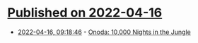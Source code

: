 # [Published on 2022-04-16](index.md)

* [2022-04-16, 09:18:46](https://news.ycombinator.com/item?id=31050924) - [Onoda: 10,000 Nights in the Jungle](https://www.bbc.com/culture/article/20220413-onoda-the-man-who-hid-in-the-jungle-for-30-years)
